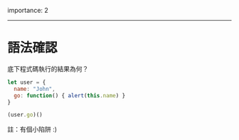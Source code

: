 importance: 2

---

# 語法確認

底下程式碼執行的結果為何？

```js no-beautify
let user = {
  name: "John",
  go: function() { alert(this.name) }
}

(user.go)()
```

註：有個小陷阱 :)

